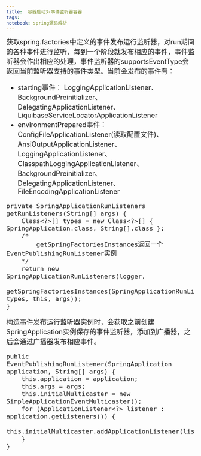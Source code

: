 ```yaml
---
title:  容器启动3-事件监听器容器
tags:
notebook: spring源码解析
---
```

<font size=4>获取spring.factories中定义的事件发布运行监听器，对run期间的各种事件进行监听，每到一个阶段就发布相应的事件，事件监听器会作出相应的处理，事件监听器的supportsEventType会返回当前监听器支持的事件类型。当前会发布的事件有：  
+ starting事件：
LoggingApplicationListener、  
BackgroundPreinitializer、  
DelegatingApplicationListener、  
LiquibaseServiceLocatorApplicationListener  
+ environmentPrepared事件：  
ConfigFileApplicationListener(读取配置文件)、  
AnsiOutputApplicationListener、 \
LoggingApplicationListener、 \
ClasspathLoggingApplicationListener、 \
BackgroundPreinitializer、 \
DelegatingApplicationListener、 \
FileEncodingApplicationListener
```
private SpringApplicationRunListeners getRunListeners(String[] args) {
    Class<?>[] types = new Class<?>[] { SpringApplication.class, String[].class };
    /*
        getSpringFactoriesInstances返回一个EventPublishingRunListener实例
    */
    return new SpringApplicationRunListeners(logger,
            getSpringFactoriesInstances(SpringApplicationRunListener.class, types, this, args));
}
```
构造事件发布运行监听器实例时，会获取之前创建SpringApplication实例保存的事件监听器，添加到广播器，之后会通过广播器发布相应事件。
```
public EventPublishingRunListener(SpringApplication application, String[] args) {
    this.application = application;
    this.args = args;
    this.initialMulticaster = new SimpleApplicationEventMulticaster();
    for (ApplicationListener<?> listener : application.getListeners()) {
        this.initialMulticaster.addApplicationListener(listener);
    }
}
```

